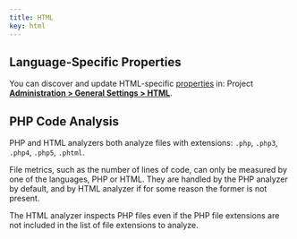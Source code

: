 ```yaml
---
title: HTML
key: html
---
```


<!-- static -->
<!-- update_center:web -->
<!-- /static -->

## Language-Specific Properties

You can discover and update HTML-specific [properties](/analysis/analysis-parameters/) in:  <!-- sonarcloud -->Project <!-- /sonarcloud -->**[Administration > General Settings > HTML](/#sonarqube-admin#/admin/settings?category=html)**.

## PHP Code Analysis
PHP and HTML analyzers both analyze files with extensions: `.php`, `.php3`, `.php4`, `.php5`, `.phtml`.

File metrics, such as the number of lines of code, can only be measured by one of the languages, PHP or HTML. They are handled by the PHP analyzer by default, and by HTML analyzer if for some reason the former is not present.

The HTML analyzer inspects PHP files even if the PHP file extensions are not included in the list of file extensions to analyze.
